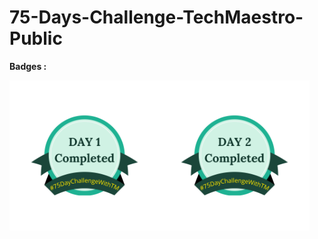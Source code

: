 # 75-Days-Challenge-TechMaestro-Public

<strong>Badges :</strong>

<a href="url"><img src="https://github.com/techandhack/images/blob/main/20220323_113132_0000.png" align="left" height="240" width="240" ></a>

<a href="url"><img src="https://github.com/techandhack/images/blob/main/20220323_195524_0000.png" align="left" height="240" width="240" ></a>

